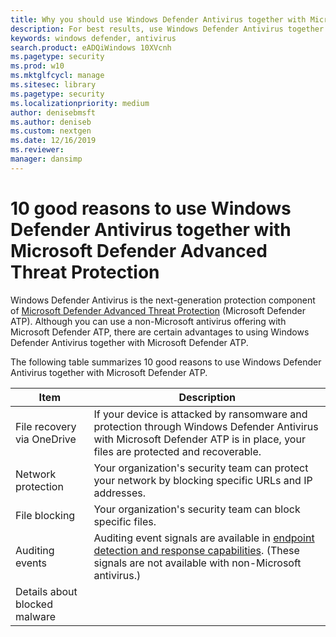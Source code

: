 ```yaml
---
title: Why you should use Windows Defender Antivirus together with Microsoft Defender Advanced Threat Protection
description: For best results, use Windows Defender Antivirus together with your other Microsoft offerings.
keywords: windows defender, antivirus
search.product: eADQiWindows 10XVcnh
ms.pagetype: security
ms.prod: w10
ms.mktglfcycl: manage
ms.sitesec: library
ms.pagetype: security
ms.localizationpriority: medium
author: denisebmsft
ms.author: deniseb
ms.custom: nextgen
ms.date: 12/16/2019
ms.reviewer: 
manager: dansimp
---
```


# 10 good reasons to use Windows Defender Antivirus together with Microsoft Defender Advanced Threat Protection

Windows Defender Antivirus is the next-generation protection component of [Microsoft Defender Advanced Threat Protection](../microsoft-defender-atp/microsoft-defender-advanced-threat-protection.md) (Microsoft Defender ATP). Although you can use a non-Microsoft antivirus offering with Microsoft Defender ATP, there are certain advantages to using Windows Defender Antivirus together with Microsoft Defender ATP. 

The following table summarizes 10 good reasons to use Windows Defender Antivirus together with Microsoft Defender ATP.

|Item  |Description |
|--|--|
|File recovery via OneDrive |If your device is attacked by ransomware and protection through Windows Defender Antivirus with Microsoft Defender ATP is in place, your files are protected and recoverable. |
|Network protection |Your organization's security team can protect your network by blocking specific URLs and IP addresses. |
|File blocking |Your organization's security team can block specific files. |
|Auditing events |Auditing event signals are available in [endpoint detection and response capabilities](../microsoft-defender-atp/overview-endpoint-detection-response.md). (These signals are not available with non-Microsoft antivirus.) |
|Details about blocked malware | |






